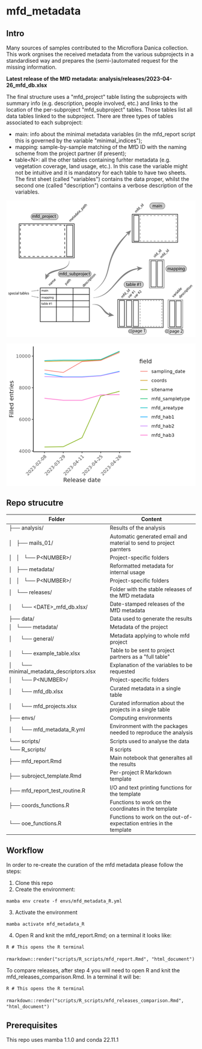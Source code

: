 # mfd_metadata

## Intro
Many sources of samples contributed to the Microflora Danica collection. This work orgnises the received metadata from the various subprojects in a standardised way and prepares the (semi-)automated request for the missing information.

**Latest release of the MfD metadata: analysis/releases/2023-04-26_mfd_db.xlsx**

The final structure uses a "mfd_project" table listing the subprojects with summary info (e.g. description, people involved, etc.) and links to the location of the per-subproject "mfd_subproject" tables. Those tables list all data tables linked to the subproject. There are three types of tables associated to each subproject:
- main: info about the minimal metadata variables (in the mfd_report script this is governed by the variable "minimal_indices");
- mapping: sample-by-sample matching of the MfD ID with the naming scheme from the project partner (if present);
- table\<N\>: all the other tables containing furhter metadata (e.g. vegetation coverage, land usage, etc.). In this case the variable might not be intuitive and it is mandatory for each table to have two sheets. The first sheet (called "variables") contains the data proper, whilst the second one (called "description") contains a verbose description of the variables.

![alt_text](/data/images/mfd_files_organization.png)

![alt_text](/analysis/releases/entires_time.png)


## Repo strucutre

| Folder | Content |
| --- | --- |
| ├── analysis/                                        | Results of the analysis |
| │   ├── mails_01/                                    | Automatic generated email and material to send to project parnters |
| │   │   └── P\<NUMBER\>/                             | Project-specific folders |
| │   ├── metadata/                                    | Reformatted metadata for internal usage |
| │   │   └── P\<NUMBER\>/                             | Project-specific folders |
| │   └── releases/                                    | Folder with the stable releases of the MfD metadata|
| │       └── \<DATE\>_mfd_db.xlsx/                    | Date-stamped releases of the MfD metadata |
| ├── data/                                            | Data used to generate the results |
| │   └─── metadata/                                   | Metadata of the project |
| │       └── general/                                 | Metadata applying to whole mfd project |
| │           └── example_table.xlsx                   | Table to be sent to project partners as a "full table" |
| │           └── minimal_metadata_descriptors.xlsx    | Explanation of the variables to be requested |
| │       └── P\<NUMBER\>/                             | Project-specific folders |
| │       └── mfd_db.xlsx                              | Curated metadata in a single table |
| │       └── mfd_projects.xlsx                        | Curated information about the projects in a single table |
| ├── envs/                                            | Computing environments |
| │       └── mfd_metadata_R.yml                       | Environment with the packages needed to reproduce the analysis |
| └── scripts/                                         | Scripts used to analyse the data |
|         └── R_scripts/                               | R scripts |
|             ├── mfd_report.Rmd                       | Main notebook that generaltes all the results |
|             ├── subroject_template.Rmd               | Per-project R Markdown template |
|             ├── mfd_report_test_routine.R            | I/O and text printing functions for the template |
|             ├── coords_functions.R                   | Functions to work on the coordinates in the template |
|             └── ooe_functions.R                      | Functions to work on the out-of-expectation entries in the template |

## Workflow

In order to re-create the curation of the mfd metadata please follow the steps:

1. Clone this repo
2. Create the environment:
```
mamba env create -f envs/mfd_metadata_R.yml
```
3. Activate the environment
```
mamba activate mfd_metadata_R
```
4. Open R and knit the mfd_report.Rmd; on a terminal it looks like:
```
R # This opens the R terminal

rmarkdown::render("scripts/R_scripts/mfd_report.Rmd", "html_document")
``` 

To compare releases, after step 4 you will need to open R and knit the mfd_releases_comparison.Rmd. In a terminal it will be:
```
R # This opens the R terminal

rmarkdown::render("scripts/R_scripts/mfd_releases_comparison.Rmd", "html_document")
```

## Prerequisites

This repo uses mamba 1.1.0 and conda 22.11.1



